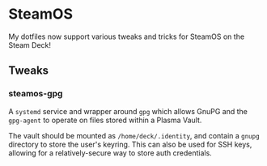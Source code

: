 # SteamOS

My dotfiles now support various tweaks and tricks for SteamOS on the Steam Deck!

## Tweaks

### steamos-gpg

A `systemd` service and wrapper around `gpg` which allows GnuPG and the `gpg-agent` to operate on files stored within a Plasma Vault.

The vault should be mounted as `/home/deck/.identity`, and contain a `gnupg` directory to store the user's keyring. This can also be used for SSH keys, allowing for a relatively-secure way to store auth credentials.
